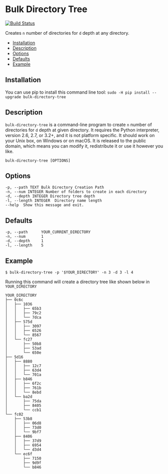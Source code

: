 # Bulk Directory Tree
[![Build Status](https://travis-ci.org/saumiko/bulk-directory-tree.svg?branch=master)](https://travis-ci.org/saumiko/bulk-directory-tree)

Creates `n` number of directories for `d` depth at any directory.

- [Installation](#installation)
- [Description](#description)
- [Options](#options)
- [Defaults](#defaults)
- [Example](#example)

## Installation
You can use pip to install this command line tool:
```sudo -H pip install --upgrade bulk-directory-tree```

## Description
`bulk-directory-tree` is a command-line program to create `n` number of directories for `d` depth at given directory. It requires the Python interpreter, version 2.6, 2.7, or 3.2+, and it is not platform specific. It should work on your Unix box, on Windows or on macOS. It is released to the public domain, which means you can modify it, redistribute it or use it however you like.

```
bulk-directory-tree [OPTIONS]
```
## Options
```
-p, --path TEXT Bulk Directory Creation Path
-n, --num INTEGER Number of folders to create in each directory
-d, --depth INTEGER Directory tree depth
-l, --length INTEGER  Directory name length
--help  Show this message and exit.
```

## Defaults
```
-p, --path 		YOUR_CURRENT_DIRECTORY
-n, --num 		1
-d, --depth		1
-l, --length	5
```

## Example
`$ bulk-directory-tree -p '$YOUR_DIRECTORY' -n 3 -d 3 -l 4`

Running this command will create a directory tree like shown below in `YOUR_DIRECTORY`

```
YOUR_DIRECTORY
├── 0c6c
│   ├── 1036
│   │   ├── 65b3
│   │   ├── 79c2
│   │   └── 7dca
│   ├── 575d
│   │   ├── 3097
│   │   ├── 6526
│   │   └── 8567
│   └── fc27
│       ├── 50b8
│       ├── 53ad
│       └── 650e
├── 5d16
│   ├── 8880
│   │   ├── 12c7
│   │   ├── 63d4
│   │   └── 701a
│   ├── b846
│   │   ├── 6f2c
│   │   ├── 761b
│   │   └── 8ebd
│   └── ba2d
│       ├── 75da
│       ├── 8405
│       └── ccb1
└── fc02
    ├── 53b8
    │   ├── 06d8
    │   ├── 73d0
    │   └── 9bf7
    ├── 8406
    │   ├── 37d9
    │   ├── 6954
    │   └── d3d4
    └── ec6f
        ├── 7150
        ├── 9d9f
        └── b846
```